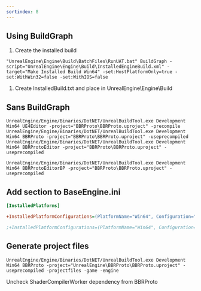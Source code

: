 ```yaml
---
sortindex: 8
---
```


## Using BuildGraph

1. Create the installed build
```batch
"UnrealEngine\Engine\Build\BatchFiles\RunUAT.bat" BuildGraph -script="UnrealEngine\Engine\Build\InstalledEngineBuild.xml" -target="Make Installed Build Win64" -set:HostPlatformOnly=true -set:WithWin32=false -set:WithIOS=false
```

1. Create InstalledBuild.txt and place in UnrealEngine\\Engine\\Build

## Sans BuildGraph

```batch
UnrealEngine/Engine/Binaries/DotNET/UnrealBuildTool.exe Development Win64 UE4Editor -project="BBRProto\BBRProto.uproject" -precompile
UnrealEngine/Engine/Binaries/DotNET/UnrealBuildTool.exe Development Win64 BBRProto -project="BBRProto\BBRProto.uproject" -useprecompiled
UnrealEngine/Engine/Binaries/DotNET/UnrealBuildTool.exe Development Win64 BBRProtoEditor -project="BBRProto\BBRProto.uproject" -useprecompiled

UnrealEngine/Engine/Binaries/DotNET/UnrealBuildTool.exe Development Win64 BBRProtoEditorBP -project="BBRProto\BBRProto.uproject" -useprecompiled
```

## Add section to BaseEngine.ini

```ini
[InstalledPlatforms]

+InstalledPlatformConfigurations=(PlatformName="Win64", Configuration="Development", PlatformType="Editor")

;+InstalledPlatformConfigurations=(PlatformName="Win64", Configuration="Development", PlatformType="Game")
```

## Generate project files

```batch
UnrealEngine/Engine/Binaries/DotNET/UnrealBuildTool.exe Development Win64 BBRProto -project="UnrealEngine\BBRProto\BBRProto.uproject" -useprecompiled -projectfiles -game -engine
```

Uncheck ShaderCompilerWorker dependency from BBRProto
